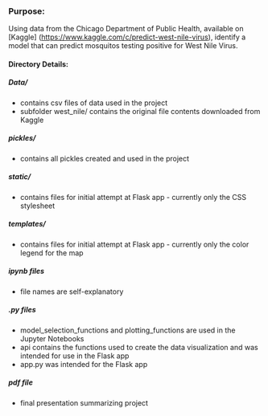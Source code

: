 ### Purpose:
Using data from the Chicago Department of Public Health, available on [Kaggle] (https://www.kaggle.com/c/predict-west-nile-virus), identify a model that can predict mosquitos testing positive for West Nile Virus.

#### Directory Details:
##### Data/
* contains csv files of data used in the project
* subfolder west_nile/ contains the original file contents downloaded from Kaggle

##### pickles/
* contains all pickles created and used in the project

##### static/
* contains files for initial attempt at Flask app - currently only the CSS stylesheet

##### templates/
* contains files for initial attempt at Flask app - currently only the color legend for the map

##### ipynb files
* file names are self-explanatory

##### .py files
* model_selection_functions and plotting_functions are used in the Jupyter Notebooks
* api contains the functions used to create the data visualization and was intended for use in the Flask app
* app.py was intended for the Flask app

##### pdf file
* final presentation summarizing project